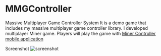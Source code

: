 # MMGController
Massive Multiplayer Game Controller System
It is a demo game that includes my massive multiplayer game controller library. I developed multiplayer Miner game.
Players will play the game with [Miner Controller mobile application](https://github.com/okanakdogan/Miner-Controller)

Screenshot
![screenshot](http://s32.postimg.org/hoty6qsdx/game_SS1.png=100x)
